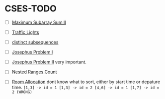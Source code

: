 # CSES-TODO
- [ ] [Maximum Subarray Sum II](https://cses.fi/problemset/result/12971644/)
- [ ] [Traffic Lights](https://cses.fi/problemset/task/1163)
- [ ] [distinct subsequences](https://cses.fi/problemset/task/3421)
- [ ] [Josephus Problem I](https://cses.fi/problemset/task/2162/)
- [ ] [Josephus Problem II](https://cses.fi/problemset/task/2163/) very important.
- [ ] [Nested Ranges Count](https://cses.fi/problemset/task/2169)
- [ ] [Room Allocation](https://cses.fi/problemset/result/13097949/)  dont know what to sort, either by start time or depature time.
      ``` [1,3] -> id = 1
        [1,3] -> id = 2
        [4,6] -> id = 1
        [1,7] -> id = 2 (WRONG) ```

